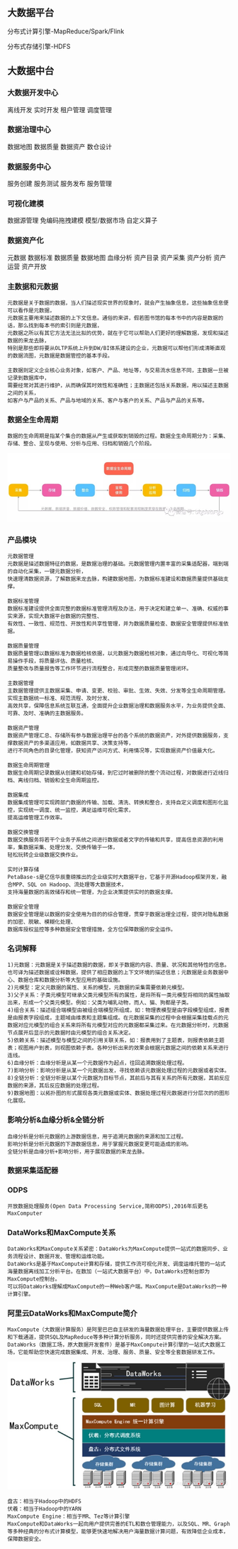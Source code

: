 ## 大数据平台
分布式计算引擎-MapReduce/Spark/Flink

分布式存储引擎-HDFS

## 大数据中台

### 大数据开发中心
离线开发
实时开发
租户管理
调度管理

### 数据治理中心
数据地图
数据质量
数据资产
数仓设计

### 数据服务中心
服务创建
服务测试
服务发布
服务管理

### 可视化建模
数据源管理
免编码拖拽建模
模型/数据市场
自定义算子

### 数据资产化
元数据
数据标准
数据质量
数据地图
血缘分析
资产目录
资产采集
资产分析
资产运营
资产开放

### 主数据和元数据
    元数据是关于数据的数据，当人们描述现实世界的现象时，就会产生抽象信息，这些抽象信息便可以看作是元数据，
    元数据主要用来描述数据的上下文信息。通俗的来讲，假若图书馆的每本书中的内容是数据的话，那么找到每本书的索引则是元数据，
    元数据之所以有其它方法无法比拟的优势，就在于它可以帮助人们更好的理解数据，发现和描述数据的来龙去脉，
    特别是那些即将要从OLTP系统上升到DW/BI体系建设的企业，元数据可以帮他们形成清晰直观的数据流图，元数据是数据管控的基本手段。

    主数据则定义企业核心业务对象，如客户、产品、地址等，与交易流水信息不同，主数据一旦被记录到数据库中，
    需要经常对其进行维护，从而确保其时效性和准确性；主数据还包括关系数据，用以描述主数据之间的关系，
    如客户与产品的关系、产品与地域的关系、客户与客户的关系、产品与产品的关系等。

### 数据全生命周期
    数据的生命周期是指某个集合的数据从产生或获取到销毁的过程。数据全生命周期分为：采集、存储、整合、呈现与使用、分析与应用、归档和销毁几个阶段。
![Alt text](数据全生命周期.jpg)


### 产品模块
    元数据管理
    元数据是描述数据特征的数据，是数据治理的基础。元数据管理内置丰富的采集适配器，端到端的自动化采集，一键元数据分析，
    快速理清数据资源，了解数据来龙去脉，构建数据地图，为数据标准建设和数据质量提供基础支撑。

    数据标准管理
    数据标准建设提供全面完整的数据标准管理流程及办法，用于决定和建立单一、准确、权威的事实来源，实现大数据平台数据的完整性、
    有效性、一致性、规范性、开放性和共享性管理，并为数据质量检查、数据安全管理提供标准依据。
    
    数据质量管理
    数据质量管理以数据标准为数据检核依据，以元数据为数据检核对象，通过向导化、可视化等简易操作手段，将质量评估、质量检核、
    质量整改与质量报告等工作环节进行流程整合，形成完整的数据质量管理闭环。
    
    主数据管理
    主数据管理提供主数据采集、申请、变更、校验、审批、生效、失效、分发等全生命周期管理。实现主数据统一标准、规范流程、及时分发、
    高效共享，保障信息系统互联互通，全面提升企业数据治理和数据服务水平，为业务提供全面、可靠、及时、准确的主数据服务。
    
    数据资产管理
    数据资产管理汇总、存储所有参与数据治理平台的各个系统的数据资产，对外提供数据服务，支撑数据资产的多渠道应用，如数据共享、决策支持等，
    进行不同角色的目录化管理，获知资产访问方式、利用情况等，实现数据资产价值最大化。
    
    数据生命周期管理
    数据生命周期记录数据从创建和初始存储，到它过时被删除的整个流动过程，对数据进行近线归档、离线归档、销毁和全生命周期监控。
    
    数据集成
    数据集成管理可实现跨部门数据的传输、加载、清洗、转换和整合，支持自定义调度和图形化监控，实现统一调度、统一监控，满足运维可视化需求，
    提高运维管理工作效率。
    
    数据交换管理
    数据交换服务将若干个业务子系统之间进行数据或者文字的传输和共享，提高信息资源的利用率，集数据采集、处理分发、交换传输于一体，
    轻松玩转企业级数据交换作业。
    
    实时计算存储
    PetaBase-s是亿信华辰重磅推出的企业级实时大数据平台，它基于开源Hadoop框架开发，融合MPP、SQL on Hadoop、流处理等大数据技术，
    支持海量数据的高效储存和统一管理，为企业决策提供实时的数据支撑。
    
    数据安全管理
    数据安全管理是以数据的安全使用为目的的综合管理，贯穿于数据治理全过程，提供对隐私数据的加密、脱敏、模糊化处理、
    数据库授权监控等多种数据安全管理措施，全方位保障数据的安全运作。

### 名词解释
    1)元数据：元数据是关于描述数据的数据，即关于数据的内容、质量、状况和其他特性的信息。也可译为描述数据或诠释数据，提供了相应数据的上下文环境的描述信息；元数据是业务数据中心、数据仓库和数据分析等大型应用的基础设施。
    2)元模型：定义元数据的属性、关系的模型，元数据的采集需要依赖元模型。
    3)父子关系：子类元模型可继承父类元模型所有的属性，是将所有一类元模型将相同的属性抽取出来，形成一个父类元模型。例如：父类为哺乳动物，而人、猫、狗都是子类。
    4)组合关系：描述组合端模型由被组合端模型所组成，如：物理表模型是由字段模型组成，报表是由报表字段组成，主题域由维表和主题集组成。在元数据采集的过程中会根据采集挂载点的元数据对应元模型的组合关系来将所有元模型对应的元数据都采集过来。在元数据分析时，元数据节点展开后显示的元数据时由元模型的组合关系决定。
    5)依赖关系：描述模型与模型之间的引用关联关系，如：报表用到了主题表，则报表依赖主题表；视图用户到表，则视图依赖于表。各种分析出来的效果会根据元数据之间的依赖关系来进行连线。
    6)血缘分析：血缘分析是从某一个元数据作为起点，往回追溯数据处理过程。
    7)影响分析：影响分析是从某一个元数据出发，寻找依赖该元数据处理过程的元数据或者实体。
    8)全链分析：全链分析是以某个元数据为目标节点，其前后与其有关系的所有元数据，其前反应数据的来源，其后反应数据的处理过程。
    9)数据地图：以拓扑图的形式展现各类元数据或实体、数据处理过程元数据进行分层次的的图形化展现。

### 影响分析&血缘分析&全链分析
    血缘分析是分析元数据的上游数据信息，用于追溯元数据的来源和加工过程。
    影响分析是分析元数据的下游数据信息，用于掌握元数据变更可能造成的影响。
    全链分析是血缘分析+影响分析，用于展现数据的来龙去脉。

### 数据采集适配器

### ODPS
    开放数据处理服务(Open Data Processing Service,简称ODPS),2016年后更名MaxComputer

### DataWorks和MaxCompute关系
    DataWorks和MaxCompute关系紧密：DataWorks为MaxCompute提供一站式的数据同步、业务流程设计、数据开发、管理和运维功能。
    DataWorks是基于MaxCompute计算和存储，提供工作流可视化开发、调度运维托管的一站式海量数据离线加工分析平台。在数加（一站式大数据平台）中，DataWorks控制台即为MaxCompute控制台。
    可以将DataWorks理解成MaxCompute的一种Web客户端。MaxCompute是DataWorks的一种计算引擎。

### 阿里云DataWorks和MaxCompute简介
    MaxCompute（大数据计算服务）是阿里巴巴自主研发的海量数据处理平台，主要提供数据上传和下载通道，提供SQL及MapReduce等多种计算分析服务，同时还提供完善的安全解决方案。
    DataWorks（数据工场，原大数据开发套件）是基于MaxCompute计算引擎的一站式大数据工场，它能帮助您快速完成数据集成、开发、治理、服务、质量、安全等全套数据研发工作。
![Alt text](../doc/DataWorks和MaxCompute.jpg)

    盘古：相当于Hadoop中的HDFS
    伏羲：相当于Hadoop中的YARN
    MaxCompute Engine：相当于MR、Tez等计算引擎
    MaxCompute和DataWorks一起向用户提供完善的ETL和数仓管理能力，以及SQL、MR、Graph等多种经典的分布式计算模型，能够更快速地解决用户海量数据计算问题，有效降低企业成本，保障数据安全。



